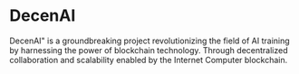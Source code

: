# DecenAI
DecenAI" is a groundbreaking project revolutionizing the field of AI training by harnessing the power of blockchain technology. Through decentralized collaboration and scalability enabled by the Internet Computer blockchain.
